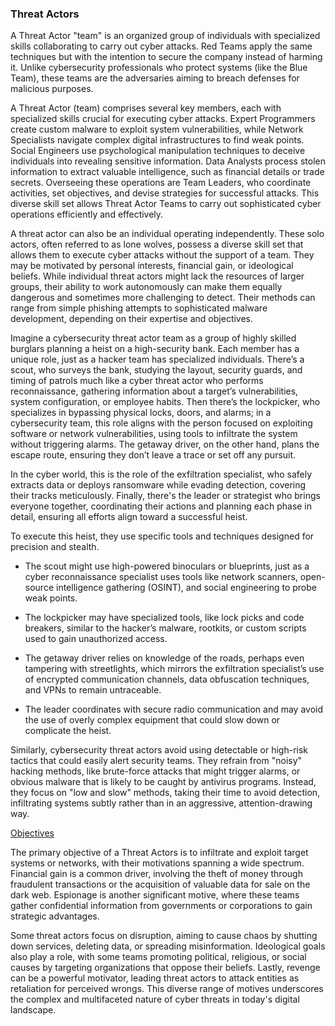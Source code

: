 <h3> Threat Actors </h3>

A Threat Actor "team" is an organized group of individuals with specialized skills collaborating to carry out cyber attacks. Red Teams apply the same techniques but with the intention to secure the company instead of harming it. Unlike cybersecurity professionals who protect systems (like the Blue Team), these teams are the adversaries aiming to breach defenses for malicious purposes.

A Threat Actor (team) comprises several key members, each with specialized skills crucial for executing cyber attacks. Expert Programmers create custom malware to exploit system vulnerabilities, while Network Specialists navigate complex digital infrastructures to find weak points. Social Engineers use psychological manipulation techniques to deceive individuals into revealing sensitive information. Data Analysts process stolen information to extract valuable intelligence, such as financial details or trade secrets. Overseeing these operations are Team Leaders, who coordinate activities, set objectives, and devise strategies for successful attacks. This diverse skill set allows Threat Actor Teams to carry out sophisticated cyber operations efficiently and effectively.

A threat actor can also be an individual operating independently. These solo actors, often referred to as lone wolves, possess a diverse skill set that allows them to execute cyber attacks without the support of a team. They may be motivated by personal interests, financial gain, or ideological beliefs. While individual threat actors might lack the resources of larger groups, their ability to work autonomously can make them equally dangerous and sometimes more challenging to detect. Their methods can range from simple phishing attempts to sophisticated malware development, depending on their expertise and objectives.

Imagine a cybersecurity threat actor team as a group of highly skilled burglars planning a heist on a high-security bank. Each member has a unique role, just as a hacker team has specialized individuals. There’s a scout, who surveys the bank, studying the layout, security guards, and timing of patrols much like a cyber threat actor who performs reconnaissance, gathering information about a target’s vulnerabilities, system configuration, or employee habits. Then there’s the lockpicker, who specializes in bypassing physical locks, doors, and alarms; in a cybersecurity team, this role aligns with the person focused on exploiting software or network vulnerabilities, using tools to infiltrate the system without triggering alarms. The getaway driver, on the other hand, plans the escape route, ensuring they don’t leave a trace or set off any pursuit.

In the cyber world, this is the role of the exfiltration specialist, who safely extracts data or deploys ransomware while evading detection, covering their tracks meticulously. Finally, there's the leader or strategist who brings everyone together, coordinating their actions and planning each phase in detail, ensuring all efforts align toward a successful heist.

To execute this heist, they use specific tools and techniques designed for precision and stealth.

- The scout might use high-powered binoculars or blueprints, just as a cyber reconnaissance specialist uses tools like network scanners, open-source intelligence gathering (OSINT), and social engineering to probe weak points.

- The lockpicker may have specialized tools, like lock picks and code breakers, similar to the hacker’s malware, rootkits, or custom scripts used to gain unauthorized access.

- The getaway driver relies on knowledge of the roads, perhaps even tampering with streetlights, which mirrors the exfiltration specialist’s use of encrypted communication channels, data obfuscation techniques, and VPNs to remain untraceable.

- The leader coordinates with secure radio communication and may avoid the use of overly complex equipment that could slow down or complicate the heist.

Similarly, cybersecurity threat actors avoid using detectable or high-risk tactics that could easily alert security teams. They refrain from "noisy" hacking methods, like brute-force attacks that might trigger alarms, or obvious malware that is likely to be caught by antivirus programs. Instead, they focus on "low and slow" methods, taking their time to avoid detection, infiltrating systems subtly rather than in an aggressive, attention-drawing way.

<u>Objectives</u>

The primary objective of a Threat Actors is to infiltrate and exploit target systems or networks, with their motivations spanning a wide spectrum. Financial gain is a common driver, involving the theft of money through fraudulent transactions or the acquisition of valuable data for sale on the dark web. Espionage is another significant motive, where these teams gather confidential information from governments or corporations to gain strategic advantages.

Some threat actors focus on disruption, aiming to cause chaos by shutting down services, deleting data, or spreading misinformation. Ideological goals also play a role, with some teams promoting political, religious, or social causes by targeting organizations that oppose their beliefs. Lastly, revenge can be a powerful motivator, leading threat actors to attack entities as retaliation for perceived wrongs. This diverse range of motives underscores the complex and multifaceted nature of cyber threats in today's digital landscape.
